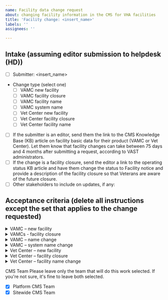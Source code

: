 ```yaml
---
name: Facility data change request
about: changing facility information in the CMS for VHA facilities
title: 'Facility change: <insert_name>'
labels: ''
assignees: ''

---
```


## Intake (assuming editor submission to helpdesk (HD))
- [ ] Submitter: <insert_name>
- Change type (select one)
  - [ ] VAMC new facility
  - [ ] VAMC facility closure
  - [ ] VAMC facility name
  - [ ] VAMC system name
  - [ ] Vet Center new facility
  - [ ] Vet Center facility closure
  - [ ] Vet Center facility name
- [ ] If the submitter is an editor, send them the link to the CMS Knowledge Base (KB) article on facility basic data for their product (VAMC or Vet Center). Let them know that facility changes can take between 75 days and 4 months after submitting a request, according to VAST administrators.
- [ ] If the change is a facility closure, send the editor a link to the operating status KB article and have them change the status to Facility notice and provide a description of the facility closure so that Veterans are aware of the future closure.
- [ ] Other stakeholders to include on updates, if any: <insert name>
 
## Acceptance criteria (delete all instructions except the set that applies to the change requested)
  
<details><summary>VAMC – new facility</summary>
  
- [ ] CMS team becomes aware that the new facility is now on the Facility API.
- [ ] CMS engineer updates the Section.
- [ ] CMS engineer updates the facility service nodes.
- [ ] CMS engineer bulk publishes nodes.
- [ ] HD notifies editor and any other stakeholders.
</details>
 
<details><summary>VAMCs - facility closure</summary>
  
- [ ] CMS team becomes aware that the facility is no longer on the Facility API.
- [ ] CMS engineer bulk archives the facility service nodes. (https://prod.cms.va.gov/admin/content/bulk?type=health_care_local_health_service)
- [ ] CMS engineer edits the facility node, add a revision log to cover who requested the change and change moderation state to archive.
- [ ] CMS engineer finds the menu for the system https://prod.cms.va.gov/admin/structure/menu and deletes the menu item for the closed facility.
- [ ] CMS engineer filters content by the health care system and scans for any events that might be taking place at that facility. Archive if any are found.
- [ ] CMS engineer removes the Section.
- [ ] HD notifies editor and any other stakeholders.
</details>

  <details><summary>VAMC – name change</summary>
    
- [ ] The H1 title change comes from Lighthouse to Drupal.
- [ ] CMS engineer makes bulk alias changes to facility service nodes. (https://prod.cms.va.gov/admin/content/bulk?type=health_care_local_health_service)
- [ ] CMS engineer bulk saves fixed titles to facility service nodes. (https://prod.cms.va.gov/admin/content/bulk?type=health_care_local_health_service)
- [ ] CMS engineer updates menu title.
- [ ] Front-end (FE) redirects are set up.
- [ ] HD notifies editor and any other stakeholders.
</details>
 
<details><summary>VAMC – system name change</summary>
  
- [ ] CMS team becomes aware of the new system name.
- [ ] FE redirects are set up.
- [ ] CMS engineer updates the Section.
- [ ] CMS engineer bulk alias changes all nodes within the system. (https://prod.cms.va.gov/admin/content/bulk)
- [ ] CMS engineer bulk saves to fix titles for all nodes within system. (https://prod.cms.va.gov/admin/content/bulk?type=health_care_local_health_service)
- [ ] CMS engineer renames the menu for the system accordingly.  (in the future, may need to rebuild the menu so that name and machine name match)
- [ ] HD notifies editor and any other stakeholders.
</details>

<details><summary>Vet Center – new facility</summary>
  
- [ ] CMS team becomes aware that the new facility is now on the Facility API.
- [ ] CMS engineer creates the Section.
- [ ] CMS engineer creates the nodes.
- [ ] CMS engineer bulk publishes the nodes.
- [ ] HD notifies editor and any other stakeholders.
</details>

<details><summary>Vet Center – facility closure</summary>
  
- [ ] CMS team becomes aware that the facility is no longer on the Facility API.
- [ ] CMS engineer bulk unpublishes the nodes.
- [ ] FE redirects are set up.
- [ ] CMS engineer removes the Section.
</details>

<details><summary>Vet Center – facility name change</summary>
  
- [ ] The H1 title change comes from Lighthouse to Drupal.
- Is the new official name plain language? 
  - If yes, go to next step. 
  - [ ] If no, update the common name (when #6955 Unlock title field on Vet Centers is handled).
- Is the facility published? 
  - If yes, go to next step. 
  - [ ] If no, update URLs for all content in that section by bulk operations.
- [ ] CMS engineer bulk updates node titles for services.
- [ ] CMS engineer updaes URLs.
- Was a Section created?
  - If no, skip to the next step.
  - [ ] If yes, it may need to be updated (pending some migration script updating).
- Is the Vet Center published? 
  - [ ] If no, HD notifies Michelle Middaugh to bulk publish.
  - [ ] HD notifies editor and any other stakeholders.
  </details>

CMS Team
Please leave only the team that will do this work selected. If you're not sure, it's fine to leave both selected.
- [X] Platform CMS Team
- [X] Sitewide CMS Team
